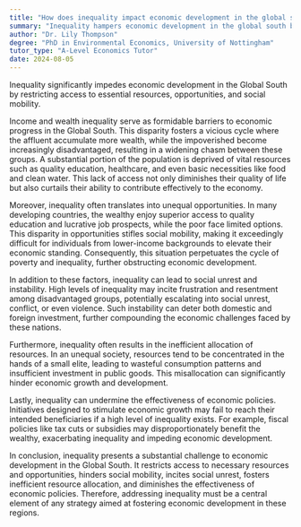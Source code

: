 ```yaml
---
title: "How does inequality impact economic development in the global south?"
summary: "Inequality hampers economic development in the global south by limiting access to resources, opportunities, and social mobility."
author: "Dr. Lily Thompson"
degree: "PhD in Environmental Economics, University of Nottingham"
tutor_type: "A-Level Economics Tutor"
date: 2024-08-05
---
```


Inequality significantly impedes economic development in the Global South by restricting access to essential resources, opportunities, and social mobility.

Income and wealth inequality serve as formidable barriers to economic progress in the Global South. This disparity fosters a vicious cycle where the affluent accumulate more wealth, while the impoverished become increasingly disadvantaged, resulting in a widening chasm between these groups. A substantial portion of the population is deprived of vital resources such as quality education, healthcare, and even basic necessities like food and clean water. This lack of access not only diminishes their quality of life but also curtails their ability to contribute effectively to the economy.

Moreover, inequality often translates into unequal opportunities. In many developing countries, the wealthy enjoy superior access to quality education and lucrative job prospects, while the poor face limited options. This disparity in opportunities stifles social mobility, making it exceedingly difficult for individuals from lower-income backgrounds to elevate their economic standing. Consequently, this situation perpetuates the cycle of poverty and inequality, further obstructing economic development.

In addition to these factors, inequality can lead to social unrest and instability. High levels of inequality may incite frustration and resentment among disadvantaged groups, potentially escalating into social unrest, conflict, or even violence. Such instability can deter both domestic and foreign investment, further compounding the economic challenges faced by these nations.

Furthermore, inequality often results in the inefficient allocation of resources. In an unequal society, resources tend to be concentrated in the hands of a small elite, leading to wasteful consumption patterns and insufficient investment in public goods. This misallocation can significantly hinder economic growth and development.

Lastly, inequality can undermine the effectiveness of economic policies. Initiatives designed to stimulate economic growth may fail to reach their intended beneficiaries if a high level of inequality exists. For example, fiscal policies like tax cuts or subsidies may disproportionately benefit the wealthy, exacerbating inequality and impeding economic development.

In conclusion, inequality presents a substantial challenge to economic development in the Global South. It restricts access to necessary resources and opportunities, hinders social mobility, incites social unrest, fosters inefficient resource allocation, and diminishes the effectiveness of economic policies. Therefore, addressing inequality must be a central element of any strategy aimed at fostering economic development in these regions.
    